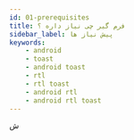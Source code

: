 ```yaml
---
id: 01-prerequisites
title: فرم گیر چی نیاز داره ؟
sidebar_label: پیش نیاز ها
keywords:
    - android
    - toast
    - android toast
    - rtl
    - rtl toast
    - android rtl
    - android rtl toast
---
```


ش
